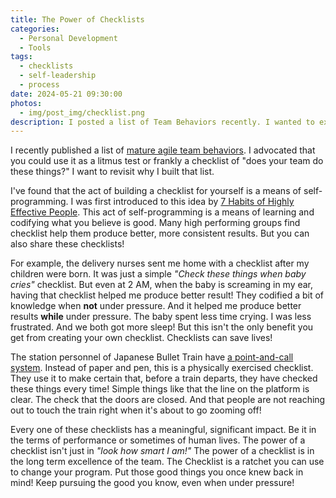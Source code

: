 ```yaml
---
title: The Power of Checklists
categories:
  - Personal Development
  - Tools
tags:
  - checklists
  - self-leadership
  - process
date: 2024-05-21 09:30:00
photos: 
  - img/post_img/checklist.png
description: I posted a list of Team Behaviors recently. I wanted to expand on the rational and power I see in creating checklists.
---
```

I recently published a list of [mature agile team behaviors](./../../../../mature-team-behaviors/). I advocated that you could use it as a litmus test or frankly a checklist of "does your team do these things?" I want to revisit why I built that list.

I've found that the act of building a checklist for yourself is a means of self-programming. I was first introduced to this idea by [7 Habits of Highly Effective People](https://www.amazon.com/Habits-Highly-Effective-People-Powerful/dp/B0006IU4C0). This act of self-programming is a means of learning and codifying what you believe is good. Many high performing groups find checklist help them produce better, more consistent results. But you can also share these checklists!

For example, the delivery nurses sent me home with a checklist after my children were born. It was just a simple *"Check these things when baby cries"* checklist. But even at 2 AM, when the baby is screaming in my ear, having that checklist helped me produce better result! They codified a bit of knowledge when **not** under pressure. And it helped me produce better results **while** under pressure. The baby spent less time crying. I was less frustrated. And we both got more sleep! But this isn't the only benefit you get from creating your own checklist. Checklists can save lives!

The station personnel of Japanese Bullet Train have [a point-and-call system](https://www.atlasobscura.com/articles/pointing-and-calling-japan-trains). Instead of paper and pen, this is a physically exercised checklist. They use it to make certain that, before a train departs, they have checked these things every time! Simple things like that the line on the platform is clear. The check that the doors are closed. And that people are not reaching out to touch the train right when it's about to go zooming off!

Every one of these checklists has a meaningful, significant impact. Be it in the terms of performance or sometimes of human lives. The power of a checklist isn't just in *"look how smart I am!"* The power of a checklist is in the long term excellence of the team. The Checklist is a ratchet you can use to change your program. Put those good things you once knew back in mind! Keep pursuing the good you know, even when under pressure!
